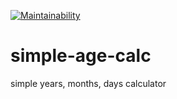[![Maintainability](https://api.codeclimate.com/v1/badges/c00baff294dddaaaaaa8/maintainability)](https://codeclimate.com/github/dushimeemma/simple-age-calc/maintainability)
# simple-age-calc
simple years, months, days calculator
